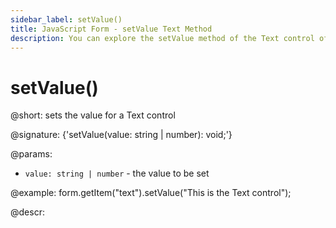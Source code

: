 ```yaml
---
sidebar_label: setValue()
title: JavaScript Form - setValue Text Method 
description: You can explore the setValue method of the Text control of Form in the documentation of the DHTMLX JavaScript UI library. Browse developer guides and API reference, try out code examples and live demos, and download a free 30-day evaluation version of DHTMLX Suite 7.
---
```


# setValue()

@short: sets the value for a Text control

@signature: {'setValue(value: string | number): void;'}

@params:
- `value: string | number` - the value to be set  

@example:
form.getItem("text").setValue("This is the Text control");

@descr:
